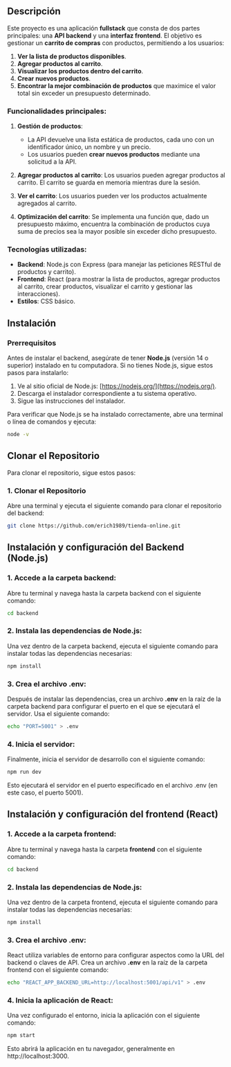 ## Descripción

Este proyecto es una aplicación **fullstack** que consta de dos partes principales: una **API backend** y una **interfaz frontend**. El objetivo es gestionar un **carrito de compras** con productos, permitiendo a los usuarios:

1. **Ver la lista de productos disponibles**.
2. **Agregar productos al carrito**.
3. **Visualizar los productos dentro del carrito**.
4. **Crear nuevos productos**.
5. **Encontrar la mejor combinación de productos** que maximice el valor total sin exceder un presupuesto determinado.

### Funcionalidades principales:

1. **Gestión de productos**: 
   - La API devuelve una lista estática de productos, cada uno con un identificador único, un nombre y un precio.
   - Los usuarios pueden **crear nuevos productos** mediante una solicitud a la API.
   
2. **Agregar productos al carrito**: Los usuarios pueden agregar productos al carrito. El carrito se guarda en memoria mientras dure la sesión.

3. **Ver el carrito**: Los usuarios pueden ver los productos actualmente agregados al carrito.

4. **Optimización del carrito**: Se implementa una función que, dado un presupuesto máximo, encuentra la combinación de productos cuya suma de precios sea la mayor posible sin exceder dicho presupuesto.

### Tecnologías utilizadas:

- **Backend**: Node.js con Express (para manejar las peticiones RESTful de productos y carrito).
- **Frontend**: React (para mostrar la lista de productos, agregar productos al carrito, crear productos, visualizar el carrito y gestionar las interacciones).
- **Estilos**: CSS básico.

## Instalación

### Prerrequisitos

Antes de instalar el backend, asegúrate de tener **Node.js** (versión 14 o superior) instalado en tu computadora. Si no tienes Node.js, sigue estos pasos para instalarlo:

1. Ve al sitio oficial de Node.js: [https://nodejs.org/](https://nodejs.org/).
2. Descarga el instalador correspondiente a tu sistema operativo.
3. Sigue las instrucciones del instalador.

Para verificar que Node.js se ha instalado correctamente, abre una terminal o línea de comandos y ejecuta:

```bash
node -v

```

## Clonar el Repositorio

Para clonar el repositorio, sigue estos pasos:

### 1. Clonar el Repositorio

Abre una terminal y ejecuta el siguiente comando para clonar el repositorio del backend:

```bash
git clone https://github.com/erich1989/tienda-online.git

```
## Instalación y configuración del Backend (Node.js)

### 1. Accede a la carpeta backend:

Abre tu terminal y navega hasta la carpeta backend con el siguiente comando:

```bash
cd backend

```

### 2. Instala las dependencias de Node.js:

Una vez dentro de la carpeta backend, ejecuta el siguiente comando para instalar todas las dependencias necesarias:

```bash
npm install
```
### 3. Crea el archivo .env:

Después de instalar las dependencias, crea un archivo **.env** en la raíz de la carpeta backend para configurar el puerto en el que se ejecutará el servidor. Usa el siguiente comando:

```bash
echo "PORT=5001" > .env

```

### 4. Inicia el servidor:

Finalmente, inicia el servidor de desarrollo con el siguiente comando:

```bash
npm run dev

```

Esto ejecutará el servidor en el puerto especificado en el archivo .env (en este caso, el puerto 5001).


## Instalación y configuración del frontend (React)

### 1. Accede a la carpeta frontend:

Abre tu terminal y navega hasta la carpeta **frontend** con el siguiente comando:

```bash
cd backend

```
### 2. Instala las dependencias de Node.js:

Una vez dentro de la carpeta frontend, ejecuta el siguiente comando para instalar todas las dependencias necesarias:

```bash
npm install
```

### 3. Crea el archivo .env:

React utiliza variables de entorno para configurar aspectos como la URL del backend o claves de API. Crea un archivo **.env** en la raíz de la carpeta frontend con el siguiente comando:

```bash
echo "REACT_APP_BACKEND_URL=http://localhost:5001/api/v1" > .env
```

### 4. Inicia la aplicación de React:

Una vez configurado el entorno, inicia la aplicación con el siguiente comando:

```bash
npm start
```

Esto abrirá la aplicación en tu navegador, generalmente en http://localhost:3000.